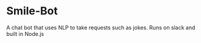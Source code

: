 # Smile-Bot
A chat bot that uses NLP to take requests such as jokes. Runs on slack and built in Node.js
